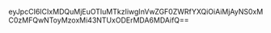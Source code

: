eyJpcCI6ICIxMDQuMjEuOTIuMTkzIiwgInVwZGF0ZWRfYXQiOiAiMjAyNS0xMC0zMFQwNToyMzoxMi43NTUxODErMDA6MDAifQ==